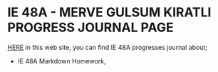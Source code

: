 # IE 48A - MERVE GULSUM KIRATLI PROGRESS JOURNAL PAGE

[HERE](https://pjournal.github.io/boun01-mervekiratl/) in this web site, you can find IE 48A progresses journal about;
- IE 48A Markdown Homework,



